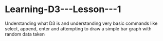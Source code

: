 # Learning-D3---Lesson---1
Understanding what D3 is and understanding very basic commands like select, append, enter and attempting to draw a simple bar graph with random data taken
